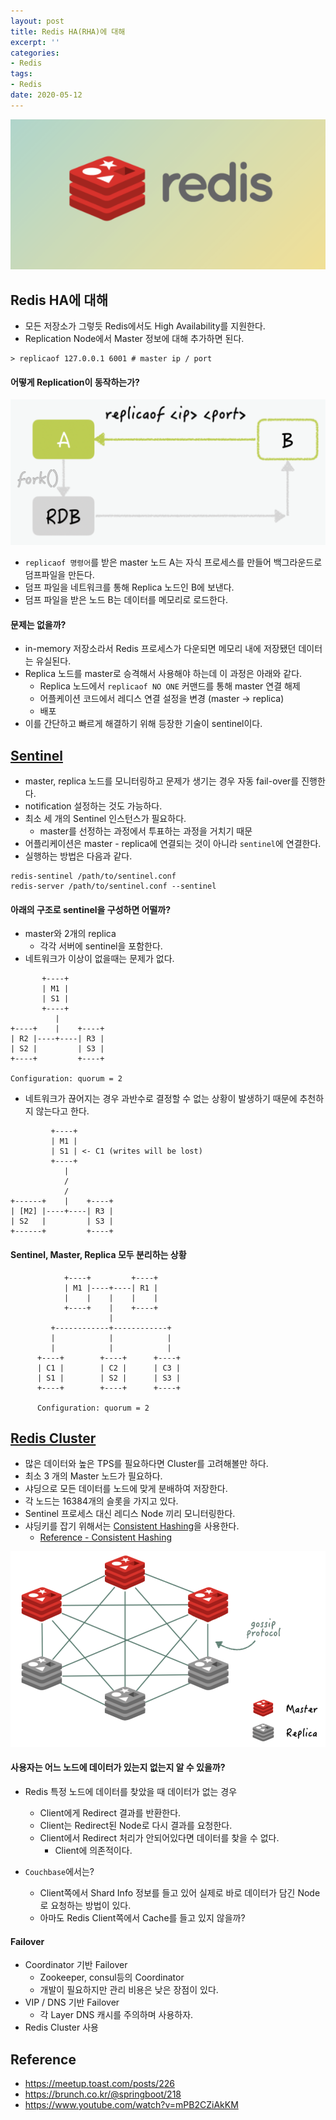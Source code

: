 ```yaml
---
layout: post
title: Redis HA(RHA)에 대해
excerpt: ''
categories:
- Redis
tags:
- Redis
date: 2020-05-12
---
```


![](/assets/logo/redis.png)

## Redis HA에 대해
- 모든 저장소가 그렇듯 Redis에서도 High Availability를 지원한다.
- Replication Node에서 Master 정보에 대해 추가하면 된다.

```shell
> replicaof 127.0.0.1 6001 # master ip / port
```

#### 어떻게 Replication이 동작하는가?
![](/assets/posts/img/2020-05-11-21-56-03.png)

- `replicaof 명령어`를 받은 master 노드 A는 자식 프로세스를 만들어 백그라운드로 덤프파일을 만든다.
- 덤프 파일을 네트워크를 통해 Replica 노드인 B에 보낸다.
- 덤프 파일을 받은 노드 B는 데이터를 메모리로 로드한다.

#### 문제는 없을까?
- in-memory 저장소라서 Redis 프로세스가 다운되면 메모리 내에 저장됐던 데이터는 유실된다.
- Replica 노드를 master로 승격해서 사용해야 하는데 이 과정은 아래와 같다.
    - Replica 노드에서 `replicaof NO ONE` 커맨드를 통해 master 연결 해제
    - 어플케이션 코드에서 레디스 연결 설정을 변경 (master -> replica)
    - 배포
- 이를 간단하고 빠르게 해결하기 위해 등장한 기술이 sentinel이다.

## [Sentinel](https://redis.io/topics/sentinel)
- master, replica 노드를 모니터링하고 문제가 생기는 경우 자동 fail-over를 진행한다.
- notification 설정하는 것도 가능하다.
- 최소 세 개의 Sentinel 인스턴스가 필요하다.
    - master를 선정하는 과정에서 투표하는 과정을 거치기 때문
- 어플리케이션은 master - replica에 연결되는 것이 아니라 `sentinel`에 연결한다.
- 실행하는 방법은 다음과 같다.
```shell
redis-sentinel /path/to/sentinel.conf
redis-server /path/to/sentinel.conf --sentinel
```

#### 아래의 구조로 sentinel을 구성하면 어떨까?
- master와 2개의 replica
    - 각각 서버에 sentinel을 포함한다.
- 네트워크가 이상이 없을때는 문제가 없다.

```
       +----+
       | M1 |
       | S1 |
       +----+
          |
+----+    |    +----+
| R2 |----+----| R3 |
| S2 |         | S3 |
+----+         +----+

Configuration: quorum = 2
```

- 네트워크가 끊어지는 경우 과반수로 결정할 수 없는 상황이 발생하기 때문에 추천하지 않는다고 한다.

```
         +----+
         | M1 |
         | S1 | <- C1 (writes will be lost)
         +----+
            |
            /
            /
+------+    |    +----+
| [M2] |----+----| R3 |
| S2   |         | S3 |
+------+         +----+
```

#### Sentinel, Master, Replica 모두 분리하는 상황

```
            +----+         +----+
            | M1 |----+----| R1 |
            |    |    |    |    |
            +----+    |    +----+
                      |
         +------------+------------+
         |            |            |
         |            |            |
      +----+        +----+      +----+
      | C1 |        | C2 |      | C3 |
      | S1 |        | S2 |      | S3 |
      +----+        +----+      +----+

      Configuration: quorum = 2
```

## [Redis Cluster](https://redis.io/topics/cluster-tutorial)
- 많은 데이터와 높은 TPS를 필요하다면 Cluster를 고려해볼만 하다.
- 최소 3 개의 Master 노드가 필요하다.
- 샤딩으로 모든 데이터를 노드에 맞게 분배하여 저장한다.
- 각 노드는 16384개의 슬롯을 가지고 있다.
- Sentinel 프로세스 대신 레디스 Node 끼리 모니터링한다.
- 샤딩키를 잡기 위해서는 [Consistent Hashing](https://brunch.co.kr/@springboot/258)을 사용한다.
    - [Reference - Consistent Hashing](https://www.popit.kr/consistent-hashing/)

![](/assets/posts/img/2020-05-12-23-01-36.png)

#### 사용자는 어느 노드에 데이터가 있는지 없는지 알 수 있을까?
- Redis 특정 노드에 데이터를 찾았을 때 데이터가 없는 경우
    - Client에게 Redirect 결과를 반환한다.
    - Client는 Redirect된 Node로 다시 결과를 요청한다.
    - Client에서 Redirect 처리가 안되어있다면 데이터를 찾을 수 없다.
        - Client에 의존적이다.

- `Couchbase`에서는?
    - Client쪽에서 Shard Info 정보를 들고 있어 실제로 바로 데이터가 담긴 Node로 요청하는 방법이 있다.
    - 아마도 Redis Client쪽에서 Cache를 들고 있지 않을까?

#### Failover
- Coordinator 기반 Failover
    - Zookeeper, consul등의 Coordinator
    - 개발이 필요하지만 관리 비용은 낮은 장점이 있다.
- VIP / DNS 기반 Failover
    - 각 Layer DNS 캐시를 주의하며 사용하자.
- Redis Cluster 사용

## Reference
- <https://meetup.toast.com/posts/226>
- <https://brunch.co.kr/@springboot/218>
- <https://www.youtube.com/watch?v=mPB2CZiAkKM>